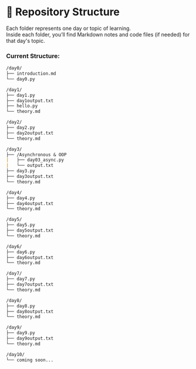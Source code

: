 # 📁 Repository Structure

Each folder represents one day or topic of learning.  
Inside each folder, you’ll find Markdown notes and code files (if needed) for that day's topic.

### Current Structure:
```md
/day0/
├── introduction.md
└── day0.py

/day1/
├── day1.py
├── day1output.txt
├── hello.py
└── theory.md

/day2/
├── day2.py
├── day2output.txt
└── theory.md

/day3/
├── /Asynchronous & OOP
|   ├── day03_async.py
|   └── output.txt
├── day3.py
├── day3output.txt
└── theory.md

/day4/
├── day4.py
├── day4output.txt
└── theory.md

/day5/
├── day5.py
├── day5output.txt
└── theory.md

/day6/
├── day6.py
├── day6output.txt
└── theory.md

/day7/
├── day7.py
├── day7output.txt
└── theory.md

/day8/
├── day8.py
├── day8output.txt
└── theory.md

/day9/
├── day9.py
├── day9output.txt
└── theory.md

/day10/
└── coming soon...
```
